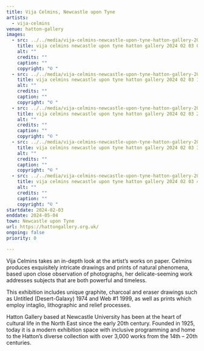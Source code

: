 ```yaml
---
title: Vija Celmins, Newcastle upon Tyne
artists:
  - vija-celmins
venue: hatton-gallery
images:
  - src: ../../media/vija-celmins-newcastle-upon-tyne-hatton-gallery-2024-02-03-0.webp
    title: vija celmins newcastle upon tyne hatton gallery 2024 02 03 0
    alt: ""
    credits: ""
    caption: ""
    copyright: "© "
  - src: ../../media/vija-celmins-newcastle-upon-tyne-hatton-gallery-2024-02-03-1.webp
    title: vija celmins newcastle upon tyne hatton gallery 2024 02 03 1
    alt: ""
    credits: ""
    caption: ""
    copyright: "© "
  - src: ../../media/vija-celmins-newcastle-upon-tyne-hatton-gallery-2024-02-03-2.webp
    title: vija celmins newcastle upon tyne hatton gallery 2024 02 03 2
    alt: ""
    credits: ""
    caption: ""
    copyright: "© "
  - src: ../../media/vija-celmins-newcastle-upon-tyne-hatton-gallery-2024-02-03-3.webp
    title: vija celmins newcastle upon tyne hatton gallery 2024 02 03 3
    alt: ""
    credits: ""
    caption: ""
    copyright: "© "
  - src: ../../media/vija-celmins-newcastle-upon-tyne-hatton-gallery-2024-02-03-4.webp
    title: vija celmins newcastle upon tyne hatton gallery 2024 02 03 4
    alt: ""
    credits: ""
    caption: ""
    copyright: "© "
startdate: 2024-02-03
enddate: 2024-05-04
town: Newcastle upon Tyne
url: https://hattongallery.org.uk/
ongoing: false
priority: 0

---
```


Vija Celmins takes an in-depth look at the artist’s works on paper. Celmins produces exquisitely intricate drawings and prints of natural phenomena, based upon close observation of photographs, her delicate-seeming work addresses subjects that are both powerful and timeless.

This exhibition includes unique graphite, charcoal and eraser drawings such as Untitled (Desert-Galaxy) 1974 and Web #1 1999, as well as prints which employ intaglio, lithographic and relief processes.

Hatton Gallery based at Newcastle University has been at the heart of cultural life in the North East since the early 20th century. Founded in 1925, today it is a modern exhibition space with inclusive programming and home to the Hatton’s diverse collection with over 3,000 works from the 14th – 20th centuries.